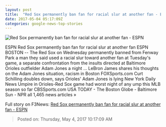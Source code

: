 ```yaml
---
layout: post
title:  "Red Sox permanently ban fan for racial slur at another fan - ESPN"
date: 2017-05-04 05:17:09Z
categories: google-news-top-stories
---
```


![Red Sox permanently ban fan for racial slur at another fan - ESPN](http://a2.espncdn.com/combiner/i?img=%2Fphoto%2F2015%2F0413%2Fbos_g_fenway_d1_1296x729.jpg)

ESPN Red Sox permanently ban fan for racial slur at another fan ESPN BOSTON -- The Red Sox on Wednesday permanently banned from Fenway Park a man they said used a racial slur toward another fan at Tuesday's game, a separate confrontation from the insults directed at Baltimore Orioles outfielder Adam Jones a night ... LeBron James shares his thoughts on the Adam Jones situation, racism in Boston FOXSports.com Curt Schilling doubles down, says Orioles' Adam Jones is lying New York Daily News Umpire in Orioles-Red Sox game had worst night of any ump this MLB season so far CBSSports.com USA TODAY - The Boston Globe - Baltimore Sun - NPR all 1,465 news articles »


Full story on F3News: [Red Sox permanently ban fan for racial slur at another fan - ESPN](http://www.f3nws.com/n/BxHbgF)

> Posted on: Thursday, May 4, 2017 10:17:09 AM
